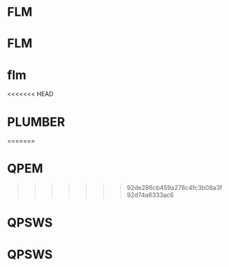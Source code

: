# FLM
# FLM
# flm
<<<<<<< HEAD
# PLUMBER
=======
# QPEM
>>>>>>> 92de286cb459a278c4fc3b08a3f92d74a6333ac6
# QPSWS
# QPSWS
